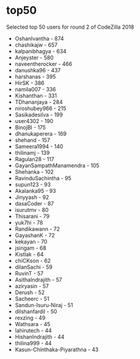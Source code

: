 # top50
Selected top 50 users for round 2 of CodeZilla 2018

- OshanIvantha - 874
- chashikajw - 657
- kalpanibhagya - 634
- Anjeyster - 580
- naveentherocker - 466
- danushka96 - 437
- harshanas - 395
- HirSK - 386
- namila007 - 336
- Kishanthan - 331
- TDhananjaya - 284
- niroshubey966 - 215
- Sasikadesilva - 199
- user4302 - 190
- BinojBI - 175
- dhanukaperera - 169
- shehand - 157
- Sameera1994 - 140
- thilinamj - 139
- Ragulan28 - 117
- GayanSampathManamendra - 105
- Shehanka - 102
- RavinduSachintha - 95
- supun123 - 93
- Akalanka95 - 93
- Jinyyash - 92
- dasaCoder - 87
- isurutmv - 80
- Thisarani - 79
- yuk7hi - 78
- Randikawann - 72
- GayashanK - 72
- kekayan - 70
- jsingam - 68
- Kistlak - 64
- chiCKson - 62
- dilanSachi - 59
- RuvinT - 57
- AsithaIndrajith - 57
- aziryasin - 57
- Derush - 52
- Sacheerc - 51
- Sandun-Isuru-Niraj - 51
- dilshanfardil - 50
- rexzing - 49
- Wathsara - 45
- lahirutech - 44
- HishanIndrajith - 44
- thilina999 - 44
- Kasun-Chinthaka-Piyarathna - 43
